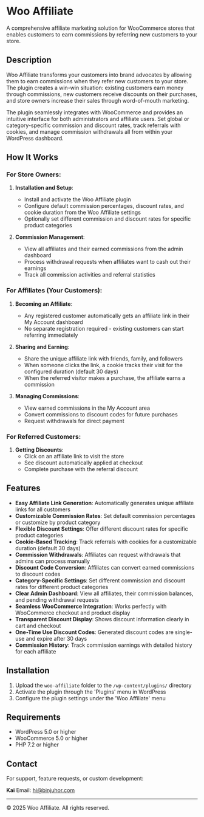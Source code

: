 # Woo Affiliate

A comprehensive affiliate marketing solution for WooCommerce stores that enables customers to earn commissions by referring new customers to your store.

## Description

Woo Affiliate transforms your customers into brand advocates by allowing them to earn commissions when they refer new customers to your store. The plugin creates a win-win situation: existing customers earn money through commissions, new customers receive discounts on their purchases, and store owners increase their sales through word-of-mouth marketing.

The plugin seamlessly integrates with WooCommerce and provides an intuitive interface for both administrators and affiliate users. Set global or category-specific commission and discount rates, track referrals with cookies, and manage commission withdrawals all from within your WordPress dashboard.

## How It Works

### For Store Owners:
1. **Installation and Setup**:
   - Install and activate the Woo Affiliate plugin
   - Configure default commission percentages, discount rates, and cookie duration from the Woo Affiliate settings
   - Optionally set different commission and discount rates for specific product categories

2. **Commission Management**:
   - View all affiliates and their earned commissions from the admin dashboard
   - Process withdrawal requests when affiliates want to cash out their earnings
   - Track all commission activities and referral statistics

### For Affiliates (Your Customers):
1. **Becoming an Affiliate**:
   - Any registered customer automatically gets an affiliate link in their My Account dashboard
   - No separate registration required - existing customers can start referring immediately

2. **Sharing and Earning**:
   - Share the unique affiliate link with friends, family, and followers
   - When someone clicks the link, a cookie tracks their visit for the configured duration (default 30 days)
   - When the referred visitor makes a purchase, the affiliate earns a commission

3. **Managing Commissions**:
   - View earned commissions in the My Account area
   - Convert commissions to discount codes for future purchases
   - Request withdrawals for direct payment

### For Referred Customers:
1. **Getting Discounts**:
   - Click on an affiliate link to visit the store
   - See discount automatically applied at checkout
   - Complete purchase with the referral discount

## Features

- **Easy Affiliate Link Generation**: Automatically generates unique affiliate links for all customers
- **Customizable Commission Rates**: Set default commission percentages or customize by product category
- **Flexible Discount Settings**: Offer different discount rates for specific product categories
- **Cookie-Based Tracking**: Track referrals with cookies for a customizable duration (default 30 days)
- **Commission Withdrawals**: Affiliates can request withdrawals that admins can process manually
- **Discount Code Conversion**: Affiliates can convert earned commissions to discount codes
- **Category-Specific Settings**: Set different commission and discount rates for different product categories
- **Clear Admin Dashboard**: View all affiliates, their commission balances, and pending withdrawal requests
- **Seamless WooCommerce Integration**: Works perfectly with WooCommerce checkout and product display
- **Transparent Discount Display**: Shows discount information clearly in cart and checkout
- **One-Time Use Discount Codes**: Generated discount codes are single-use and expire after 30 days
- **Commission History**: Track commission earnings with detailed history for each affiliate

## Installation

1. Upload the `woo-affiliate` folder to the `/wp-content/plugins/` directory
2. Activate the plugin through the 'Plugins' menu in WordPress
3. Configure the plugin settings under the 'Woo Affiliate' menu

## Requirements

- WordPress 5.0 or higher
- WooCommerce 5.0 or higher
- PHP 7.2 or higher

## Contact

For support, feature requests, or custom development:

**Kai**
Email: hi@binjuhor.com

---

&copy; 2025 Woo Affiliate. All rights reserved.
